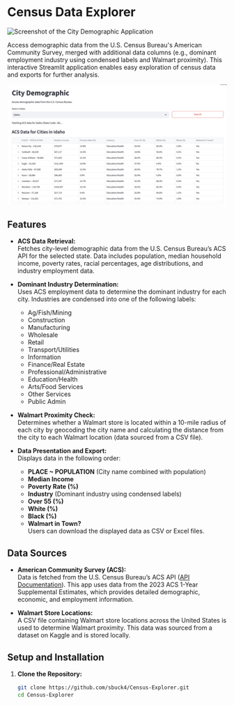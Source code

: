 # Census Data Explorer

![Screenshot of the City Demographic Application](/Demographic/streamlitSC.jpeg)


Access demographic data from the U.S. Census Bureau's American Community Survey, merged with additional data columns (e.g., dominant employment industry using condensed labels and Walmart proximity). This interactive Streamlit application enables easy exploration of census data and exports for further analysis.

![Screenshot of the City Demographic Application](https://raw.githubusercontent.com/sbuck4/Census-Explorer/main/images/streamlitSC.jpeg)

## Features

- **ACS Data Retrieval:**  
  Fetches city-level demographic data from the U.S. Census Bureau’s ACS API for the selected state. Data includes population, median household income, poverty rates, racial percentages, age distributions, and industry employment data.

- **Dominant Industry Determination:**  
  Uses ACS employment data to determine the dominant industry for each city. Industries are condensed into one of the following labels:
  - Ag/Fish/Mining
  - Construction
  - Manufacturing
  - Wholesale
  - Retail
  - Transport/Utilities
  - Information
  - Finance/Real Estate
  - Professional/Administrative
  - Education/Health
  - Arts/Food Services
  - Other Services
  - Public Admin

- **Walmart Proximity Check:**  
  Determines whether a Walmart store is located within a 10-mile radius of each city by geocoding the city name and calculating the distance from the city to each Walmart location (data sourced from a CSV file).

- **Data Presentation and Export:**  
  Displays data in the following order:
  - **PLACE ~ POPULATION** (City name combined with population)
  - **Median Income**
  - **Poverty Rate (%)**
  - **Industry** (Dominant industry using condensed labels)
  - **Over 55 (%)**
  - **White (%)**
  - **Black (%)**
  - **Walmart in Town?**  
  Users can download the displayed data as CSV or Excel files.

## Data Sources

- **American Community Survey (ACS):**  
  Data is fetched from the U.S. Census Bureau’s ACS API ([API Documentation](https://www.census.gov/data/developers/data-sets/acs-1year.html)). This app uses data from the 2023 ACS 1-Year Supplemental Estimates, which provides detailed demographic, economic, and employment information.

- **Walmart Store Locations:**  
  A CSV file containing Walmart store locations across the United States is used to determine Walmart proximity. This data was sourced from a dataset on Kaggle and is stored locally.

## Setup and Installation

1. **Clone the Repository:**
   ```bash
   git clone https://github.com/sbuck4/Census-Explorer.git
   cd Census-Explorer
